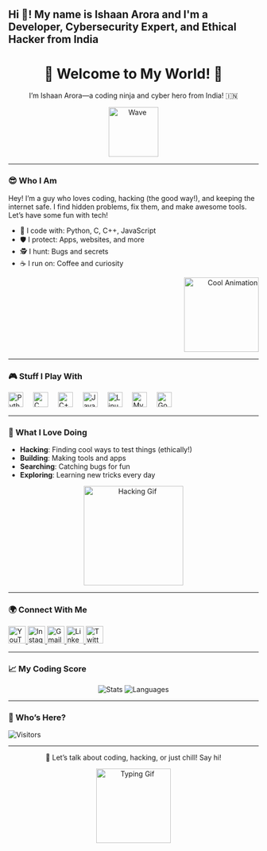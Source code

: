 <h2 align="left">Hi 👋! My name is Ishaan Arora and I'm a Developer, Cybersecurity Expert, and Ethical Hacker from India</h2>

<div align="center">
  <h1>🌟 Welcome to My World! 🌟</h1>
  <p>I’m Ishaan Arora—a coding ninja and cyber hero from India! 🇮🇳</p>
  <img src="https://media.giphy.com/media/hvRJCLFzcasrR4ia7z/giphy.gif" width="100" alt="Wave"/>
</div>

---

### 😎 Who I Am
Hey! I’m a guy who loves coding, hacking (the good way!), and keeping the internet safe. I find hidden problems, fix them, and make awesome tools. Let’s have some fun with tech!

- 🎨 I code with: Python, C, C++, JavaScript  
- 🛡️ I protect: Apps, websites, and more  
- 🕵️ I hunt: Bugs and secrets  
- ☕ I run on: Coffee and curiosity  

<div align="right">
  <img height="150" src="https://user-images.githubusercontent.com/74038190/212748842-9fcbad5b-6173-4175-8a61-521f3dbb7514.gif" alt="Cool Animation"/>
</div>

---

### 🎮 Stuff I Play With
<div align="left">
  <img src="https://cdn.jsdelivr.net/gh/devicons/devicon/icons/python/python-original.svg" height="30" alt="Python"/>
  <img width="12"/>
  <img src="https://cdn.jsdelivr.net/gh/devicons/devicon/icons/c/c-original.svg" height="30" alt="C"/>
  <img width="12"/>
  <img src="https://cdn.jsdelivr.net/gh/devicons/devicon/icons/cplusplus/cplusplus-original.svg" height="30" alt="C++"/>
  <img width="12"/>
  <img src="https://cdn.jsdelivr.net/gh/devicons/devicon/icons/javascript/javascript-original.svg" height="30" alt="JavaScript"/>
  <img width="12"/>
  <img src="https://cdn.jsdelivr.net/gh/devicons/devicon/icons/linux/linux-original.svg" height="30" alt="Linux"/>
  <img width="12"/>
  <img src="https://cdn.jsdelivr.net/gh/devicons/devicon/icons/mysql/mysql-original.svg" height="30" alt="MySQL"/>
  <img width="12"/>
  <img src="https://cdn.jsdelivr.net/gh/devicons/devicon/icons/google/google-original.svg" height="30" alt="Google"/>
</div>

---

### 🚀 What I Love Doing
- **Hacking**: Finding cool ways to test things (ethically!)  
- **Building**: Making tools and apps  
- **Searching**: Catching bugs for fun  
- **Exploring**: Learning new tricks every day  

<div align="center">
  <img src="https://media.giphy.com/media/LmNwrBhejkK9EFP504/giphy.gif" width="200" alt="Hacking Gif"/>
</div>

---

### 🌍 Connect With Me
<div align="left">
  <a href="https://youtube.com/c/ishaancybertech" target="_blank">
    <img src="https://img.shields.io/static/v1?message=Youtube&logo=youtube&label=&color=FF0000&logoColor=white&style=for-the-badge" height="35" alt="YouTube"/>
  </a>
  <a href="https://instagram.com/ishaancybertech" target="_blank">
    <img src="https://img.shields.io/static/v1?message=Instagram&logo=instagram&label=&color=E4405F&logoColor=white&style=for-the-badge" height="35" alt="Instagram"/>
  </a>
  <a href="mailto:ishaancybertech@gmail.com" target="_blank">
    <img src="https://img.shields.io/static/v1?message=Gmail&logo=gmail&label=&color=D14836&logoColor=white&style=for-the-badge" height="35" alt="Gmail"/>
  </a>
  <a href="https://linkedin.com/in/ishaancybertech" target="_blank">
    <img src="https://img.shields.io/static/v1?message=LinkedIn&logo=linkedin&label=&color=0077B5&logoColor=white&style=for-the-badge" height="35" alt="LinkedIn"/>
  </a>
  <a href="https://twitter.com/ishaancybertech" target="_blank">
    <img src="https://img.shields.io/static/v1?message=Twitter&logo=twitter&label=&color=1DA1F2&logoColor=white&style=for-the-badge" height="35" alt="Twitter"/>
  </a>
</div>

---

### 📈 My Coding Score
<div align="center">
  <img src="https://github-readme-stats.vercel.app/api?username=ishaancybertech&show_icons=true&theme=radical&hide_border=true" alt="Stats"/>
  <img src="https://github-readme-stats.vercel.app/api/top-langs?username=ishaancybertech&show_icons=true&theme=radical&layout=compact&hide_border=true" alt="Languages"/>
</div>

---

### 👀 Who’s Here?
<div align="left">
  <img src="https://komarev.com/ghpvc/?username=ishaancybertech&label=Visitors&color=brightgreen&style=flat" alt="Visitors"/>
</div>

---

<div align="center">
  <p>💬 Let’s talk about coding, hacking, or just chill! Say hi!</p>
  <img src="https://media.giphy.com/media/3oEjI6SIIHBdRxXI40/giphy.gif" width="150" alt="Typing Gif"/>
</div>
